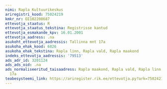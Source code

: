 ```yaml
---
nimi: Rapla Kultuurikeskus
ariregistri_kood: 75024219
kmkr_nr: EE102208687
ettevotja_staatus: R
ettevotja_staatus_tekstina: Registrisse kantud
ettevotja_esmakande_kpv: 16.01.2001
ettevotja_aadress: .na
asukoht_ettevotja_aadressis: Tallinna mnt 17a
asukoha_ehak_kood: 6826
asukoha_ehak_tekstina: Rapla linn, Rapla vald, Rapla maakond
indeks_ettevotja_aadressis: '79513'
ads_adr_id: 3201124
ads_ads_oid: .na
ads_normaliseeritud_taisaadress: Rapla maakond, Rapla vald, Rapla linn, Tallinna mnt
  17a
teabesysteemi_link: https://ariregister.rik.ee/ettevotja.py?ark=75024219&ref=rekvisiidid
---
```

